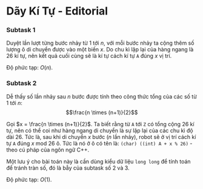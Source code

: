 # Dãy Kí Tự - Editorial

### Subtask 1

Duyệt lần lượt từng bước nhảy từ $1$ tới $n,$ với mỗi bước nhảy ta cộng thêm số lượng ô di chuyển được vào một biến $x$. Do chu kì lặp lại của hàng ngang là $26$ kí tự, nên kết quả cuối cùng sẽ là kí tự cách kí tự `A` đúng $x$ vị trí.

Độ phức tạp: $O(n)$.

### Subtask 2

Dễ thấy số lần nhảy sau $n$ bước được tính theo công thức tổng của các số từ $1$ tới $n$:
$$\frac{n \times (n+1)}{2}$$ 

Gọi $x = \frac{n \times (n+1)}{2}$. Ta biết rằng từ `A` tới `Z` có tổng cộng $26$ kí tự, nên có thể coi như hàng ngang di chuyển là sự lặp lại của các chu kì độ dài $26$. Tức là, sau khi di chuyển $x$ bước ($n$ lần nhảy), robot sẽ ở vị trí cách kí tự `A` đúng $x \text{ mod } 26$ ô. Tức là nó ở ô có tên là: `(char) ((int) A + x % 26)` - theo cú pháp của ngôn ngữ C++.

Một lưu ý cho bài toán này là cần dùng kiểu dữ liệu `long long` để tính toán để tránh tràn số, đó là bẫy của subtask số $2$ và $3$. 

Độ phức tạp: $O(1)$.
